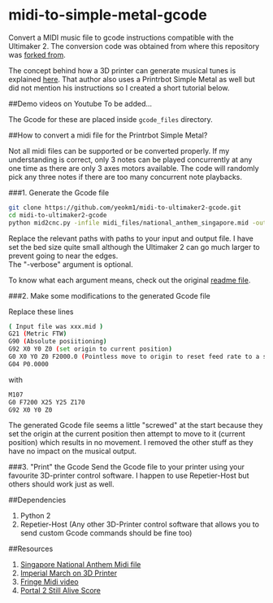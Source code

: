 # midi-to-simple-metal-gcode
Convert a MIDI music file to gcode instructions compatible with the Ultimaker 2. The conversion code was obtained from where this repository was [forked from](https://github.com/michthom/MIDI-to-CNC).

The concept behind how a 3D printer can generate musical tunes is explained [here](http://zeroinnovations.com/how-to-play-the-imperial-march-on-a-3d-printer/). That author also uses a Printrbot Simple Metal as well but did not mention his instructions so I created a short tutorial below.

##Demo videos on Youtube
To be added...

The Gcode for these are placed inside ```gcode_files``` directory.

##How to convert a midi file for the Printrbot Simple Metal?

Not all midi files can be supported or be converted properly. If my understanding is correct, only 3 notes can be played concurrently at any one time as there are only 3 axes motors available. The code will randomly pick any three notes if there are too many concurrent note playbacks. 

###1. Generate the Gcode file
```bash
git clone https://github.com/yeokm1/midi-to-ultimaker2-gcode.git
cd midi-to-ultimaker2-gcode
python mid2cnc.py -infile midi_files/national_anthem_singapore.mid -outfile gcode_files/singapore_national_anthem.gcode -machine custom -units metric -ppu 80 80 3200 -safemin 25 25 25 -safemax 170 170 170 -verbose
```
Replace the relevant paths with paths to your input and output file. I have set the bed size quite small although the Ultimaker 2 can go much larger to prevent going to near the edges.  
The "-verbose" argument is optional.

To know what each argument means, check out the original [readme file](README).

###2. Make some modifications to the generated Gcode file

Replace these lines
```bash
( Input file was xxx.mid )
G21 (Metric FTW)
G90 (Absolute posiitioning)
G92 X0 Y0 Z0 (set origin to current position)
G0 X0 Y0 Z0 F2000.0 (Pointless move to origin to reset feed rate to a sane value)
G04 P0.0000
```
with 
```bash
M107
G0 F7200 X25 Y25 Z170
G92 X0 Y0 Z0
```

The generated Gcode file seems a little "screwed" at the start because they set the origin at the current position then attempt to move to it (current position) which results in no movement. I removed the other stuff as they have no impact on the musical output.

###3. "Print" the Gcode
Send the Gcode file to your printer using your favourite 3D-printer control software. I happen to use Repetier-Host but others should work just as well. 

##Dependencies
1. Python 2
2. Repetier-Host (Any other 3D-Printer control software that allows you to send custom Gcode commands should be fine too)

##Resources
1. [Singapore National Anthem Midi file](http://www.midiworld.com/download/4159)
2. [Imperial March on 3D Printer](http://zeroinnovations.com/3dprinting/how-to-play-the-imperial-march-on-a-3d-printer.html)
3. [Fringe Midi video](http://www.youtube.com/watch?v=oOMQ1LWBasw)
4. [Portal 2 Still Alive Score](http://sebastianwolff.info/blog/2008/12/still-alive-sheet-music/)
